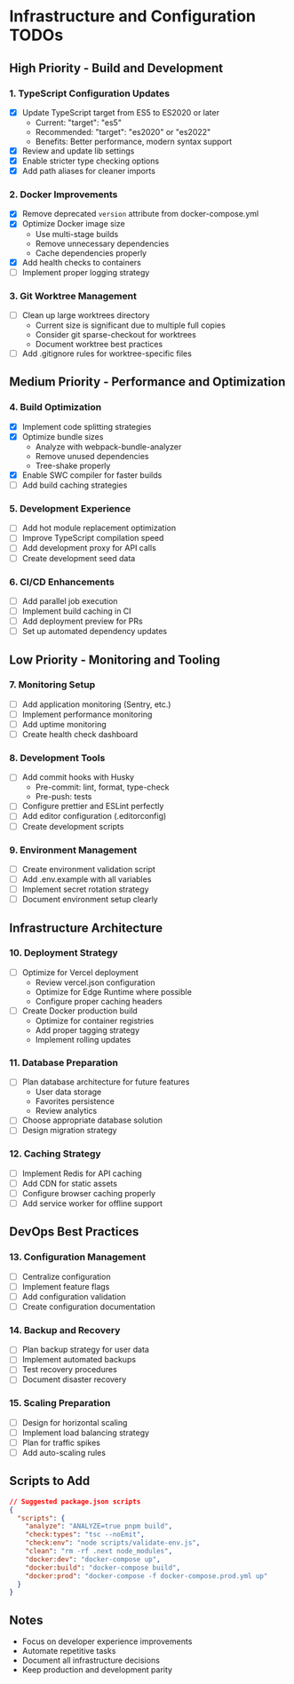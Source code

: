 # Infrastructure and Configuration TODOs

## High Priority - Build and Development

### 1. TypeScript Configuration Updates

- [x] Update TypeScript target from ES5 to ES2020 or later
  - Current: "target": "es5"
  - Recommended: "target": "es2020" or "es2022"
  - Benefits: Better performance, modern syntax support
- [x] Review and update lib settings
- [x] Enable stricter type checking options
- [x] Add path aliases for cleaner imports

### 2. Docker Improvements

- [x] Remove deprecated `version` attribute from docker-compose.yml
- [x] Optimize Docker image size
  - Use multi-stage builds
  - Remove unnecessary dependencies
  - Cache dependencies properly
- [x] Add health checks to containers
- [ ] Implement proper logging strategy

### 3. Git Worktree Management

- [ ] Clean up large worktrees directory
  - Current size is significant due to multiple full copies
  - Consider git sparse-checkout for worktrees
  - Document worktree best practices
- [ ] Add .gitignore rules for worktree-specific files

## Medium Priority - Performance and Optimization

### 4. Build Optimization

- [x] Implement code splitting strategies
- [x] Optimize bundle sizes
  - Analyze with webpack-bundle-analyzer
  - Remove unused dependencies
  - Tree-shake properly
- [x] Enable SWC compiler for faster builds
- [ ] Add build caching strategies

### 5. Development Experience

- [ ] Add hot module replacement optimization
- [ ] Improve TypeScript compilation speed
- [ ] Add development proxy for API calls
- [ ] Create development seed data

### 6. CI/CD Enhancements

- [ ] Add parallel job execution
- [ ] Implement build caching in CI
- [ ] Add deployment preview for PRs
- [ ] Set up automated dependency updates

## Low Priority - Monitoring and Tooling

### 7. Monitoring Setup

- [ ] Add application monitoring (Sentry, etc.)
- [ ] Implement performance monitoring
- [ ] Add uptime monitoring
- [ ] Create health check dashboard

### 8. Development Tools

- [ ] Add commit hooks with Husky
  - Pre-commit: lint, format, type-check
  - Pre-push: tests
- [ ] Configure prettier and ESLint perfectly
- [ ] Add editor configuration (.editorconfig)
- [ ] Create development scripts

### 9. Environment Management

- [ ] Create environment validation script
- [ ] Add .env.example with all variables
- [ ] Implement secret rotation strategy
- [ ] Document environment setup clearly

## Infrastructure Architecture

### 10. Deployment Strategy

- [ ] Optimize for Vercel deployment
  - Review vercel.json configuration
  - Optimize for Edge Runtime where possible
  - Configure proper caching headers
- [ ] Create Docker production build
  - Optimize for container registries
  - Add proper tagging strategy
  - Implement rolling updates

### 11. Database Preparation

- [ ] Plan database architecture for future features
  - User data storage
  - Favorites persistence
  - Review analytics
- [ ] Choose appropriate database solution
- [ ] Design migration strategy

### 12. Caching Strategy

- [ ] Implement Redis for API caching
- [ ] Add CDN for static assets
- [ ] Configure browser caching properly
- [ ] Add service worker for offline support

## DevOps Best Practices

### 13. Configuration Management

- [ ] Centralize configuration
- [ ] Implement feature flags
- [ ] Add configuration validation
- [ ] Create configuration documentation

### 14. Backup and Recovery

- [ ] Plan backup strategy for user data
- [ ] Implement automated backups
- [ ] Test recovery procedures
- [ ] Document disaster recovery

### 15. Scaling Preparation

- [ ] Design for horizontal scaling
- [ ] Implement load balancing strategy
- [ ] Plan for traffic spikes
- [ ] Add auto-scaling rules

## Scripts to Add

```json
// Suggested package.json scripts
{
  "scripts": {
    "analyze": "ANALYZE=true pnpm build",
    "check:types": "tsc --noEmit",
    "check:env": "node scripts/validate-env.js",
    "clean": "rm -rf .next node_modules",
    "docker:dev": "docker-compose up",
    "docker:build": "docker-compose build",
    "docker:prod": "docker-compose -f docker-compose.prod.yml up"
  }
}
```

## Notes

- Focus on developer experience improvements
- Automate repetitive tasks
- Document all infrastructure decisions
- Keep production and development parity
